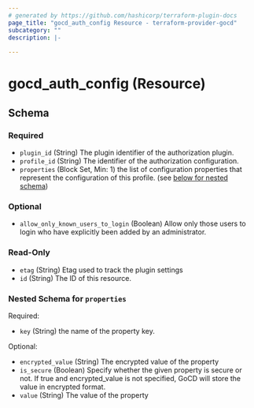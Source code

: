 ```yaml
---
# generated by https://github.com/hashicorp/terraform-plugin-docs
page_title: "gocd_auth_config Resource - terraform-provider-gocd"
subcategory: ""
description: |-
  
---
```


# gocd_auth_config (Resource)





<!-- schema generated by tfplugindocs -->
## Schema

### Required

- `plugin_id` (String) The plugin identifier of the authorization plugin.
- `profile_id` (String) The identifier of the authorization configuration.
- `properties` (Block Set, Min: 1) the list of configuration properties that represent the configuration of this profile. (see [below for nested schema](#nestedblock--properties))

### Optional

- `allow_only_known_users_to_login` (Boolean) Allow only those users to login who have explicitly been added by an administrator.

### Read-Only

- `etag` (String) Etag used to track the plugin settings
- `id` (String) The ID of this resource.

<a id="nestedblock--properties"></a>
### Nested Schema for `properties`

Required:

- `key` (String) the name of the property key.

Optional:

- `encrypted_value` (String) The encrypted value of the property
- `is_secure` (Boolean) Specify whether the given property is secure or not. If true and encrypted_value is not specified, GoCD will store the value in encrypted format.
- `value` (String) The value of the property


